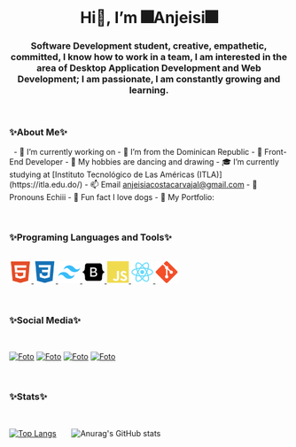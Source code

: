 <div id="header" align="center" >
  <img width="100" src="https://media.giphy.com/media/csYkWsVSZTzcSSU7oA/giphy.gif" alt="">
   <h1 align="center">Hi👋, I’m 🎆Anjeisi🎆</h1>
   <h3 align="center">Software Development student, creative, empathetic, committed, I know how to work in a team, 
                     I am interested in the area of Desktop Application                             
                     Development and Web Development; I am passionate, I am constantly growing and learning.
   </h3>
</div>

&nbsp;
<h3>✨About Me✨</h3>
&nbsp;
- 🔭 I’m currently working on
- 🌱 I’m from the Dominican Republic
- 🌼 Front-End Developer
- 💃 My hobbies are dancing and drawing
- 🎓 I’m currently studying at [Instituto Tecnológico de Las Américas (ITLA)](https://itla.edu.do/)
- 📫 Email <a href="anjeisiacostacarvajal@gmail.com">anjeisiacostacarvajal@gmail.com</a>
- 🍥 Pronouns Echiii
- 🐶 Fun fact I love dogs
- 💖 My Portfolio: 
  
&nbsp;
<h3>✨Programing Languages and Tools✨</h3> 
&nbsp;
<div align="left">
  <a href="https://www.w3schools.com/cs/" target="_blank" rel="noreferrer">
    <img src="https://github.com/devicons/devicon/blob/master/icons/html5/html5-plain.svg"/ width="40">
    <img src="https://github.com/devicons/devicon/blob/master/icons/css3/css3-plain.svg"/ width="40">
    <img src="https://github.com/devicons/devicon/blob/master/icons/tailwindcss/tailwindcss-plain.svg"/ width="40">
    <img src="https://github.com/devicons/devicon/blob/master/icons/bootstrap/bootstrap-plain.svg"/ width="40">
    <img src="https://github.com/devicons/devicon/blob/master/icons/javascript/javascript-plain.svg"/ width="40">
    <img src="https://github.com/devicons/devicon/blob/master/icons/react/react-original.svg"/ width="40">
    <img src="https://github.com/devicons/devicon/blob/master/icons/git/git-plain.svg"/ width="40">
  </a>
</div>

&nbsp;
<h3>✨Social Media✨</h3>
&nbsp;

<a href="https://t.me/Echi_xi"><img width='65px' src="https://logos-world.net/wp-content/uploads/2021/03/Telegram-Logo.png" alt="Foto"></a> 
<a href="https://www.instagram.com/echi_xi/"><img width='65px' src="https://logos-world.net/wp-content/uploads/2020/06/Instagram-Logo-700x394.png" alt="Foto"></a>
<a href="#"><img width='70px' src="https://logos-world.net/wp-content/uploads/2020/04/Linkedin-Logo-2011-2019.png" alt="Foto"></a>
<a href="https://www.facebook.com/anjeisi.iac.7?mibextid=ZbWKwL"><img width='70px' src="https://logos-world.net/wp-content/uploads/2020/04/Facebook-Logo.png" alt="Foto"></a>

&nbsp;
<h3>✨Stats✨</h3>
&nbsp;

[![Top Langs](https://github-readme-stats.vercel.app/api/top-langs/?username=anjeisi&langs_count=8)](https://github.com/anuraghazra/github-readme-stats) &nbsp; &nbsp; &nbsp; ![Anurag's GitHub stats](https://github-readme-stats.vercel.app/api?username=anjeisi&show_icons=true&theme=default)
